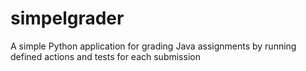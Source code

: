 # simpelgrader
A simple Python application for grading Java assignments by running defined actions and tests for each submission
